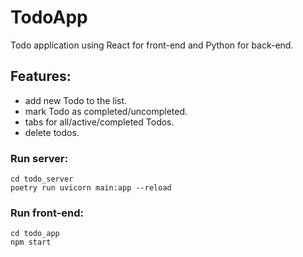 # TodoApp
Todo application using React for front-end and Python for back-end.

## Features:
- add new Todo to the list.
- mark Todo as completed/uncompleted.
- tabs for all/active/completed Todos.
- delete todos.

### Run server:
```
cd todo_server
poetry run uvicorn main:app --reload
```
### Run front-end:
```
cd todo_app
npm start
```

